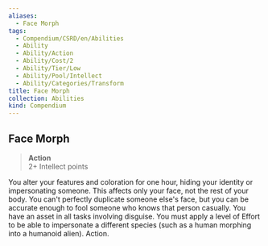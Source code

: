 ```yaml
---
aliases:
  - Face Morph
tags:
  - Compendium/CSRD/en/Abilities
  - Ability
  - Ability/Action
  - Ability/Cost/2
  - Ability/Tier/Low
  - Ability/Pool/Intellect
  - Ability/Categories/Transform
title: Face Morph
collection: Abilities
kind: Compendium
---
```

## Face Morph  
>**Action**  
>2+ Intellect points
  
You alter your features and coloration for one hour, hiding your identity or impersonating someone. This affects only your face, not the rest of your body. You can't perfectly duplicate someone else's face, but you can be accurate enough to fool someone who knows that person casually. You have an asset in all tasks involving disguise. You must apply a level of Effort to be able to impersonate a different species (such as a human morphing into a humanoid alien). Action.